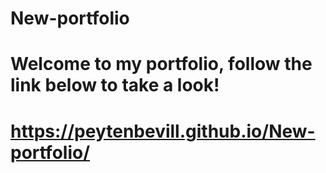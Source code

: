 # New-portfolio
#
# Welcome to my portfolio, follow the link below to take a look!
#
# https://peytenbevill.github.io/New-portfolio/
